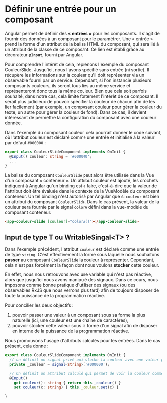 # Définir une entrée pour un composant

Angular permet de définir des **« entrées »** pour les composants. Il s'agit de fournir des données à un composant pour le paramétrer. Une « entrée » prend la forme d'un attribut de la balise HTML du composant, qui sera lié à un attribut de la classe de ce composant. Ce lien est établi grâce au décorateur **`@Input`**, fourni par Angular.

Pour comprendre l'intérêt de cela, reprenons l'exemple du composant CouleurSlide. Jusqu'ici, nous l'avons spécifié sans entrée (ni sortie). Il récupère les informations sur la couleur qu'il doit représenter via un observable fourni par un service. Cependant, si l'on instancie plusieurs composants couleurs, ils seront tous liés au même service et représenteront donc tous la même couleur. Bien que cela soit parfois souhaité, dans notre cas, cela limite fortement l'intérêt de ce composant. Il serait plus judicieux de pouvoir spécifier la couleur de chacun afin de les lier facilement (par exemple, un composant couleur pour gérer la couleur du texte, un autre pour gérer la couleur de fond). Dans ce cas, il devient intéressant de permettre la configuration du composant avec une couleur donnée.

Dans l'exemple du composant couleur, cela pourrait donner le code suivant, où l'attribut couleur est déclaré comme une entrée et initialisé à la valeur par défaut `#000000` :

```typescript
export class CouleurSlideComponent implements OnInit {
  @Input() couleur: string = '#000000';
  ...
}
```

La balise du composant `CouleurSlide` peut alors être utilisée dans la Vue d'un composant « conteneur ». Un attribut couleur est ajouté, les crochets indiquent à Angular qu'un binding est à faire, c'est-à-dire que la valeur de l'attribut doit être évaluée dans le contexte de la VueModèle du composant conteneur. Un tel binding n'est autorisé par Angular que si `couleur` est bien un attribut du composant `CouleurSlide`. Dans le cas présent, la valeur de la couleur sera fournie par le signal `colorA` défini dans la vue-modèle du composant conteneur.

```html
<app-couleur-slide [couleur]="colorA()"></app-couleur-slide>
```

## Input de type T ou WritableSingal\<T> ?

Dans l'exemple précédent, l'attribut `couleur` est déclaré comme une entrée de type `string`. C'est effectivement la forme sous laquelle nous souhaitons **passer** au composant `CouleurSlide` la couleur à représenter. Cependant, cela n'est pas forcément la façon dont nous voulons **stocker** cette couleur.

En effet, nous nous retrouvons avec une variable qui n'est pas réactive, alors que jusqu'ici nous avons manipulé des signaux. Dans ce cours, nous imposons comme bonne pratique d'utiliser des signaux (ou des observables RxJS que nous verrons plus tard) afin de toujours disposer de toute la puissance de la programmation réactive.

Pour concilier les deux objectifs :

1. pouvoir passer une valeur à un composant sous sa forme la plus naturelle (ici, une couleur est une chaîne de caractères),
2. pouvoir stocker cette valeur sous la forme d'un signal afin de disposer en interne de la puissance de la programmation réactive.

Nous promouvons l'usage d'attributs calculés pour les entrées. Dans le cas présent, cela donne :

```typescript
export class CouleurSlideComponent implements OnInit {
  // on définit un signal privé qui stocke la couleur avec une valeur par défaut
  private _couleur = signal<string>('#000000');

  // On définit un attribut calculé qui permet de voir la couleur comme une string à l'exérieur du composant tout en en disposant comme un signal à l'intérieur
  @Input() 
    get couleur(): string { return this._couleur() }
    set couleur(c: string) { this._couleur.set(c) }

}
```
